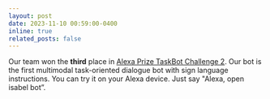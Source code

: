 ```yaml
---
layout: post
date: 2023-11-10 00:59:00-0400
inline: true
related_posts: false
---
```


Our team won the **third** place in [Alexa Prize TaskBot Challenge 2](https://www.amazon.science/alexa-prize/taskbot-challenge/2022). Our bot is the first multimodal task-oriented dialogue bot with sign language instructions. You can try it on your Alexa device. Just say "Alexa, open isabel bot”.
